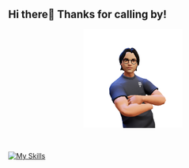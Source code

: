 
## Hi there👋 Thanks for calling by!

<div align="center">
<img height="200" alt="PNG" align="center" src="./assets/Tebbo (2).png">
</div>
  
</br>
</br>

[![My Skills](https://skillicons.dev/icons?i=js,html,css,ipfs,react,nodejs,solidity,vscode,raspberrypi)](https://skillicons.dev)

